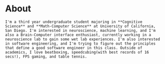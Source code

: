 # About
    I'm a third year undergraduate student majoring in **Cognitive Science** and **Math-Computer Science** at University of California, San Diego. I'm interested in neuroscience, machine learning, and I'm also a Brain-Computer interface enthusiast, currently working in a neuroscience lab to gain some wet lab experiences. I'm also interested in software engineering, and I'm trying to figure out the principles that define a good software engineer in this class. Outside of academics, I love beatboxing, speedcubing(with best records of 16 secs!), FPS gaming, and table tennis. 
